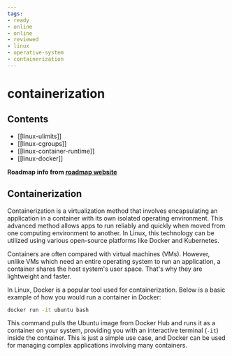 ```yaml
---
tags:
- ready
- online
- online
- reviewed
- linux
- operative-system
- containerization
---
```


# containerization

## Contents

- [[linux-ulimits]]
- [[linux-cgroups]]
- [[linux-container-runtime]]
- [[linux-docker]]

__Roadmap info from [roadmap website](https://roadmap.sh/linux/containerization)__

## Containerization

Containerization is a virtualization method that involves encapsulating an application in a container with its own isolated operating environment. This advanced method allows apps to run reliably and quickly when moved from one computing environment to another. In Linux, this technology can be utilized using various open-source platforms like Docker and Kubernetes.

Containers are often compared with virtual machines (VMs). However, unlike VMs which need an entire operating system to run an application, a container shares the host system's user space. That's why they are lightweight and faster.

In Linux, Docker is a popular tool used for containerization. Below is a basic example of how you would run a container in Docker:

```bash
docker run -it ubuntu bash
```

This command pulls the Ubuntu image from Docker Hub and runs it as a container on your system, providing you with an interactive terminal (`-it`) inside the container. This is just a simple use case, and Docker can be used for managing complex applications involving many containers.
